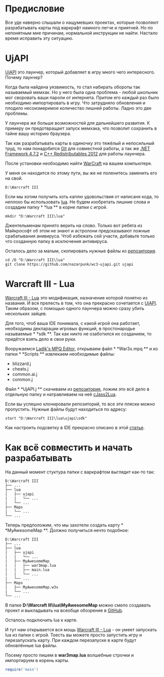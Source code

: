 Предисловие
=
Все уде наверно слышали о нащумевших проектах, которые позволяют разрабатывать карты под варкрафт намного легче и приятней. Но по непонятным мне причинам, нормальной инструкции не найти. Настало время исправить эту ситуацию.

UjAPI
=
[UjAPI](https://xgm.guru/p/ujapi/UjAPI-Resource) это лаунчер, который добавляет в игру много чего интересного. Почему лаунчер?

Когда была найдена уязвимость, то стал набирать обороты так называемый мемхак. Но у него была одна проблема - любой школьник мог своровать ваши пароли от интернета. Притом его каждый раз было необходимо импортировать в игру. Что затрудняло обновления и плодило несоизмеримое количество лишней работы. Ладно это две проблемы.

У лаунчера же больше возможностей для дальнейшего развития. К примеру он предотвращает запуск мемхака, что позволит сохранить в тайне вашу историю браузера.

Так как разрабатывать карты в одиночку это тяжёлый и непосильный труд, то нам понадобится [Git](https://gitforwindows.org) для совместной работы, а так же [.NET Framework 4.7.2](http://go.microsoft.com/fwlink/?linkid=863265) и [C++ Redistributables 2012](https://support.microsoft.com/en-us/topic/the-latest-supported-visual-c-downloads-2647da03-1eea-4433-9aff-95f26a218cc0) для работы лаунчера.

После установки необходимо найти [WarCraft](https://www.google.com/search?q=warcraft+3+1.26+%D1%81%D0%BA%D0%B0%D1%87%D0%B0%D1%82%D1%8C+%D0%B1%D0%B5%D0%B7+%D1%81%D0%BC%D1%81+%D0%B8+%D1%80%D0%B5%D0%B3%D0%B8%D1%81%D1%82%D1%80%D0%B0%D1%86%D0%B8%D0%B8) на вашем компьютере.

У меня он находится по этому пути, вы же не поленитесь заменить его на свой.

```
D:\Warcraft III
```

Если мы хотим получить хоть каплю удовольствия от написаня кода, то неплохо бы использовать [lua](https://www.lua.org/). Не будем изобретать лишние слова и создадим папку
*
*lua
** в корне папки с игрой.

```
mkdir "D:\Warcraft III\lua"
```

Джентельменам принято верить на слово. Только вот ребята из Майкрософт об этом не знают и астролони предсказывают ложные срабатывания анивируса. Чтоб избежать сей участи, добавьте только что созданную папку в исключения антивируса.

Осталось дело за малым, скопировать нужные файлы из [репозитория](https://github.com/nazarpunk/wc3-ujapi).

```
cd /D "D:\Warcraft III\lua"
git clone https://github.com/nazarpunk/wc3-ujapi.git ujapi
```

Warcraft III - Lua
=

[Warcraft III - Lua](https://xgm.guru/p/war3-lua/index) это модификация, назначение которой понятно из названия. И вся прелесть в том, что она прекрасно сочетается с [UjAPI](https://xgm.guru/p/ujapi/UjAPI-Resource). Таким образом, с помощью одного лаунчера можно сразу убить нескольких зайцев.

Для того, чтоб ваша IDE понимала, с какой игрой она работает, необходимы декларации игровых функций, в простонародье называемые
*
*sdk
**. Так как никто не озаботился их созданием, то придётся взять дело в свои руки.

Вооружаемся [Ladik's MPQ Editor](https://xgm.guru/p/wc3/ladiks-mpq), открываем файл
*
*War3x.mpq
** и из папки
*
*Scripts
** извлекаем необходимые файлы:

- blizzard.j
- cheats.j
- common.ai.j
- common.j

Файл
*
*UjAPI.j
** скачиваем из [репозитория](https://github.com/UnryzeC/UjAPI), ложим это всё дело в отдельную папку и натравливаем на неё [cJass2Lua](https://xgm.guru/p/wc3/237543).

Если вы успешно клонировали репозиторий, то все эти пляски можно пропустить. Нужные файлы будут находиться по адресу:

```
start "D:\Warcraft III\lua\ujapi\sdk"
```

Как настроить подсветку в IDE прекрасно описано в этой [статье](https://xgm.guru/p/wc3/lua-highlight).

Как всё совместить и начать разрабатывать
=
На данный момент стуктура папки с варкрафтом выглядит как-то так:

```
D:\Warcraft III
├── ...
├── lua
|   ├── ujapi
|   |   └── ...
|   └── ...
├── Maps
|   └── ...
└── ...
```

Теперь предположим, что мы захотели создать карту
*
*MyAwesomeMap
**. Должно получиться нечто подобное:

```
D:\Warcraft III
├── ...
├── lua
|   ├── ujapi
|   |   └── ...
|   ├── MyAwesomeMap
|   |   ├── war3map.lua
|   |   ├── main.lua
|   |   └── ...
|   └── ...
├── Maps
|   ├── MyAwesomeMap.w3x
|   └── ...
└── ...
```

В папке **D:\Warcraft III\lua\MyAwesomeMap** можно смело создавать проект и выкладывать на всеобще обозрение в [GitHub](https://github.com/). 

Осталось подключить lua к карте.

И тут нам открывается вся мощь [Warcraft III - Lua](https://xgm.guru/p/war3-lua/index) - он умеет запускать lua из папки с игрой. Тоесть вы можете просто запустить игру и перезапускать карту. При каждом перезапуске в карте будут обновлённые lua файлы.

Посему просто пишем в **war3map.lua** волшебные строчки и импортируем в корень карты.

```lua
require('main')
```